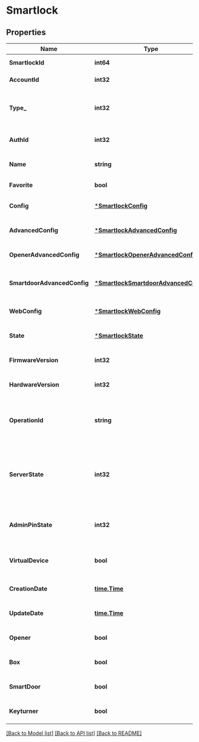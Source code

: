 # Smartlock

## Properties
Name | Type | Description | Notes
------------ | ------------- | ------------- | -------------
**SmartlockId** | **int64** | The smartlock id | [default to null]
**AccountId** | **int32** | The account id | [default to null]
**Type_** | **int32** | The type: 0 .. keyturner, 1 .. box, 2 .. opener, 3 .. smartdoor | [default to null]
**AuthId** | **int32** | The authorization id | [default to null]
**Name** | **string** | The name of the smartlock | [default to null]
**Favorite** | **bool** | The favorite flag | [default to null]
**Config** | [***SmartlockConfig**](Smartlock.Config.md) | The config | [optional] [default to null]
**AdvancedConfig** | [***SmartlockAdvancedConfig**](Smartlock.AdvancedConfig.md) | The advanced config | [optional] [default to null]
**OpenerAdvancedConfig** | [***SmartlockOpenerAdvancedConfig**](Smartlock.OpenerAdvancedConfig.md) | The opener advanced config | [optional] [default to null]
**SmartdoorAdvancedConfig** | [***SmartlockSmartdoorAdvancedConfig**](Smartlock.SmartdoorAdvancedConfig.md) | The smartdoor advanced config | [optional] [default to null]
**WebConfig** | [***SmartlockWebConfig**](Smartlock.WebConfig.md) | The web config | [optional] [default to null]
**State** | [***SmartlockState**](Smartlock.State.md) | The state | [optional] [default to null]
**FirmwareVersion** | **int32** | The firmware version | [optional] [default to null]
**HardwareVersion** | **int32** | The hardware version | [optional] [default to null]
**OperationId** | **string** | The operation id - if set it&#39;s locked for another operation | [optional] [default to null]
**ServerState** | **int32** | The server state: 0 .. ok, 1 .. unregistered, 2 .. auth uuid invalid, 3 .. auth invalid, 4 .. offline | [default to null]
**AdminPinState** | **int32** | The admin pin state: 0 .. ok, 1 .. missing, 2 .. invalid | [default to null]
**VirtualDevice** | **bool** | The flag indicating a virtual Smart Lock | [optional] [default to null]
**CreationDate** | [**time.Time**](time.Time.md) | The creation date | [optional] [default to null]
**UpdateDate** | [**time.Time**](time.Time.md) | The update date | [optional] [default to null]
**Opener** | **bool** |  | [optional] [default to null]
**Box** | **bool** |  | [optional] [default to null]
**SmartDoor** | **bool** |  | [optional] [default to null]
**Keyturner** | **bool** |  | [optional] [default to null]

[[Back to Model list]](../README.md#documentation-for-models) [[Back to API list]](../README.md#documentation-for-api-endpoints) [[Back to README]](../README.md)



